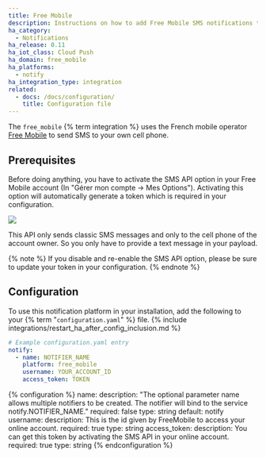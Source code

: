 ```yaml
---
title: Free Mobile
description: Instructions on how to add Free Mobile SMS notifications to Home Assistant.
ha_category:
  - Notifications
ha_release: 0.11
ha_iot_class: Cloud Push
ha_domain: free_mobile
ha_platforms:
  - notify
ha_integration_type: integration
related:
  - docs: /docs/configuration/
    title: Configuration file
---
```


The `free_mobile` {% term integration %} uses the French mobile operator [Free Mobile](http://mobile.free.fr/) to send SMS to your own cell phone.

## Prerequisites

Before doing anything, you have to activate the SMS API option in your Free Mobile account (In "Gérer mon compte -> Mes Options"). Activating this option will automatically generate a token which is required in your configuration.

<p class='img'>
<img src='/images/integrations/free_mobile/token.png' />
</p>

This API only sends classic SMS messages and only to the cell phone of the account owner. So you only have to provide a text message in your payload.

{% note %}
If you disable and re-enable the SMS API option, please be sure to update your token in your configuration.
{% endnote %}

## Configuration

To use this notification platform in your installation, add the following to your {% term "`configuration.yaml`" %} file.
{% include integrations/restart_ha_after_config_inclusion.md %}

```yaml
# Example configuration.yaml entry
notify:
  - name: NOTIFIER_NAME
    platform: free_mobile
    username: YOUR_ACCOUNT_ID
    access_token: TOKEN
```

{% configuration %}
name:
  description: "The optional parameter name allows multiple notifiers to be created. The notifier will bind to the service notify.NOTIFIER_NAME."
  required: false
  type: string
  default: notify
username:
  description: This is the id given by FreeMobile to access your online account.
  required: true
  type: string
access_token:
  description: You can get this token by activating the SMS API in your online account.
  required: true
  type: string
{% endconfiguration %}
